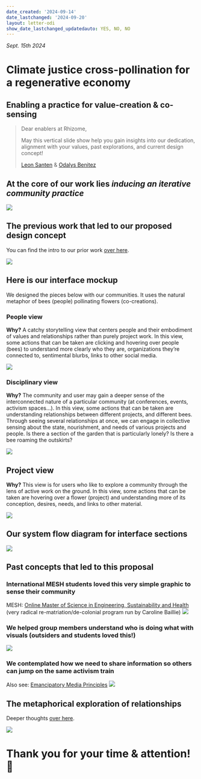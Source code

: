 ```yaml
---
date_created: '2024-09-14'
date_lastchanged: '2024-09-20'
layout: letter-odi
show_date_lastchanged_updatedauto: YES, NO, NO
---
```


<i class="fas fa-calendar-alt"> Sept. 15th 2024</i>
# Climate justice cross-pollination for a regenerative economy
## Enabling a practice for value-creation & co-sensing


>
>Dear enablers at Rhizome,
>
>May this vertical slide show help you gain insights into our dedication, alignment with your values, past explorations, and current design concept!
>
>[Leon Santen](https://leonsanten.info/) & [Odalys Benitez](https://odalysbenitez.com/)


## At the core of our work lies *inducing an iterative community practice* 


![](media/cleanshot_2024-07-28-at-14-12-29@2x.png)
## The previous work that led to our proposed design concept
You can find the intro to our prior work [over here](MMSSystemicCooperationInterface-A.md).

![](media/cleanshot_2024-07-28-at-14-13-59@2x.png)

## Here is our interface mockup
We designed the pieces below with our communities. It uses the natural metaphor of bees (people) pollinating flowers (co-creations). 

### People view
**Why?** A catchy storytelling view that centers people and their embodiment of values and relationships rather than purely project work. In this view, some actions that can be taken are clicking and hovering over people (bees) to understand more clearly who they are, organizations they’re connected to, sentimental blurbs, links to other social media.

![](media/cleanshot_2024-09-15-at-17-39-04@2x.png)

### Disciplinary view
**Why?** The community and user may gain a deeper sense of the interconnected nature of a particular community (at conferences, events, activism spaces...). In this view, some actions that can be taken are understanding relationships between different projects, and different bees. Through seeing several relationships at once, we can engage in collective sensing about the state, nourishment, and needs of various projects and people. Is there a section of the garden that is particularly lonely? Is there a bee roaming the outskirts?

![](media/cleanshot_2024-09-15-at-23-25-39@2x.png)

## Project view
**Why?** This view is for users who like to explore a community through the lens of active work on the ground. In this view, some actions that can be taken are hovering over a flower (project) and understanding more of its conception, desires, needs, and links to other material.

![](media/flower_mockup.gif)



## Our system flow diagram for interface sections

![](media/Frame%2016.png)

## Past concepts that led to this proposal

### International MESH students loved this very simple graphic to sense their community 
MESH: [Online Master of Science in Engineering, Sustainability and Health](https://onlinedegrees.sandiego.edu/masters-engineering-sustainability-health/classes/) (very radical re-matriation/de-colonial program run by Caroline Baillie)
![](media/cleanshot_2024-09-15-at-17-28-18@2x.png)

### We helped group members understand who is doing what with visuals (outsiders and students loved this!)

![](media/cleanshot_2024-09-10-at-19-44-46@2x.png)

### We contemplated how we need to share information so others can jump on the same activism train
Also see: [Emancipatory Media Principles](MEDIA-MOVEMENT-BUILDING-A.md)
![](media/cleanshot_2024-07-28-at-13-51-37@2x.png)

## The metaphorical exploration of relationships 
Deeper thoughts [over here](METAPHORICAL-RELATIONSHIPS-OF-ORGS.md).

![](media/cleanshot_2024-07-26-at-20-09-42@2x.png)


# Thank you for your time & attention! 💖
<br><br>